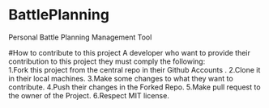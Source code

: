 # BattlePlanning
Personal Battle Planning Management Tool

#How to contribute to this project
A developer who want to provide their contribution to this project they must comply the following:<br>
1.Fork this project from the central repo in their Github Accounts .
2.Clone it in their local machines.
3.Make some changes to what they want to contribute.
4.Push their changes in the Forked Repo.
5.Make pull request to the owner of the Project.
6.Respect MIT license.
